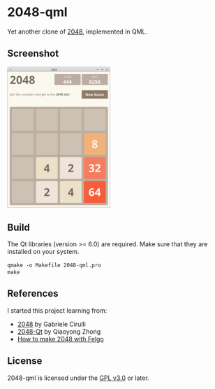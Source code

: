 # 2048-qml
Yet another clone of [2048](https://github.com/gabrielecirulli/2048), implemented in QML.

## Screenshot

<img src="./screenshot.png?raw=true" alt="Screenshot" width="236"/>


## Build
The Qt libraries (version >= 6.0) are required. Make sure that they are installed on your system.

    qmake -o Makefile 2048-qml.pro
    make
    
## References
I started this project learning from:

* [2048](https://github.com/gabrielecirulli/2048) by Gabriele Cirulli
* [2048-Qt](https://github.com/xiaoyong/2048-Qt) by Qiaoyong Zhong
* [How to make 2048 with Felgo](https://felgo.com/doc/how-to-make-2048-tutorial/)

## License
2048-qml is licensed under the [GPL v3.0](http://www.gnu.org/licenses/gpl-3.0.en.html) or later.
